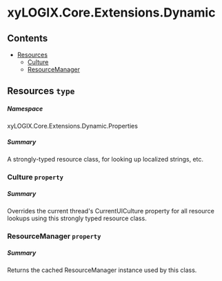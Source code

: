<a name='assembly'></a>
# xyLOGIX.Core.Extensions.Dynamic

## Contents

- [Resources](#T-xyLOGIX.Core.Extensions.Dynamic-Properties-Resources 'xyLOGIX.Core.Extensions.Dynamic.Properties.Resources')
  - [Culture](#P-xyLOGIX.Core.Extensions.Dynamic-Properties-Resources-Culture 'xyLOGIX.Core.Extensions.Dynamic.Properties.Resources.Culture')
  - [ResourceManager](#P-xyLOGIX.Core.Extensions.Dynamic-Properties-Resources-ResourceManager 'xyLOGIX.Core.Extensions.Dynamic.Properties.Resources.ResourceManager')

<a name='T-xyLOGIX.Core.Extensions.Dynamic-Properties-Resources'></a>
## Resources `type`

##### Namespace

xyLOGIX.Core.Extensions.Dynamic.Properties

##### Summary

A strongly-typed resource class, for looking up localized strings, etc.

<a name='P-xyLOGIX.Core.Extensions.Dynamic-Properties-Resources-Culture'></a>
### Culture `property`

##### Summary

Overrides the current thread's CurrentUICulture property for all
  resource lookups using this strongly typed resource class.

<a name='P-xyLOGIX.Core.Extensions.Dynamic-Properties-Resources-ResourceManager'></a>
### ResourceManager `property`

##### Summary

Returns the cached ResourceManager instance used by this class.
